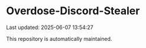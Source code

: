 # Overdose-Discord-Stealer

Last updated: 2025-06-07 13:54:27

This repository is automatically maintained.

